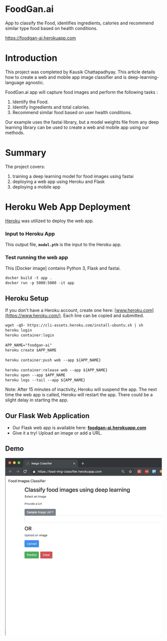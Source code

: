 # FoodGan.ai

App to classify the Food, identifies ingredients, calories and recommend similar type food based on health conditions.

https://foodgan-ai.herokuapp.com

# Introduction

This project was completed by Kausik Chattapadhyay. This article details how to create a web and mobile app image classifier and is deep-learning-language agnostic.

FoodGan.ai app will capture food images and perform the following tasks :

1. Identify the Food.
2. Identify Ingredients and total calories.
3. Recommend similar food based on user health conditions.

Our example uses the fastai library, but a model weights file from any deep learning library can be used to create a web and mobile app using our methods.

# Summary

The project covers:

1. training a deep learning model for food images using fastai
2. deploying a web app using Heroku and Flask
3. deploying a mobile app

# Heroku Web App Deployment

[Heroku](https://www.heroku.com/) was utilized to deploy the web app.

### Input to Heroku App

This output file, **`model.pth`** is the input to the Heroku app.  

 
### Test running the web app
This [Docker image] contains Python 3, Flask and fastai.
```
docker build -t app .
docker run -p 5000:5000 -it app 
```

## Heroku Setup
If you don't have a Heroku account, create one here: [www.heroku.com](https://www.heroku.com/).  Each line can be copied and submitted.  
```
wget -qO- https://cli-assets.heroku.com/install-ubuntu.sh | sh
heroku login
heroku container:login

APP_NAME="foodgan-ai"
heroku create $APP_NAME

heroku container:push web --app ${APP_NAME}

heroku container:release web --app ${APP_NAME}
heroku open --app $APP_NAME
heroku logs --tail --app ${APP_NAME}
```

Note:  After 15 minutes of inactivity, Heroku will suspend the app.  The next time the web app is called, Heroku will restart the app.  There could be a slight delay in starting the app.
 
## Our Flask Web Application
- Our Flask web app is available here:  [**foodgan-ai.herokuapp.com**]( https://foodgan-ai.herokuapp.com/)
- Give it a try!  Upload an image or add a URL. 

## Demo

![Demo](assets/demo.gif)


 


 

 
 
 

